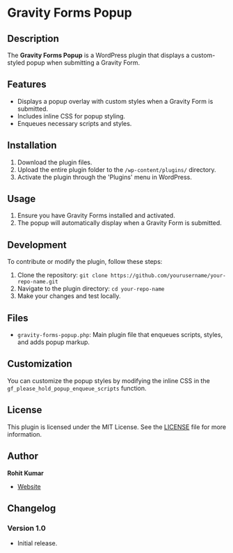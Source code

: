 # Gravity Forms Popup

## Description

The **Gravity Forms Popup** is a WordPress plugin that displays a custom-styled popup when submitting a Gravity Form.

## Features

- Displays a popup overlay with custom styles when a Gravity Form is submitted.
- Includes inline CSS for popup styling.
- Enqueues necessary scripts and styles.

## Installation

1. Download the plugin files.
2. Upload the entire plugin folder to the `/wp-content/plugins/` directory.
3. Activate the plugin through the 'Plugins' menu in WordPress.

## Usage

1. Ensure you have Gravity Forms installed and activated.
2. The popup will automatically display when a Gravity Form is submitted.

## Development

To contribute or modify the plugin, follow these steps:

1. Clone the repository: `git clone https://github.com/yourusername/your-repo-name.git`
2. Navigate to the plugin directory: `cd your-repo-name`
3. Make your changes and test locally.

## Files

- `gravity-forms-popup.php`: Main plugin file that enqueues scripts, styles, and adds popup markup.

## Customization

You can customize the popup styles by modifying the inline CSS in the `gf_please_hold_popup_enqueue_scripts` function.

## License

This plugin is licensed under the MIT License. See the [LICENSE](LICENSE) file for more information.

## Author

**Rohit Kumar**

- [Website](https://iamrohit.net/)

## Changelog

### Version 1.0

- Initial release.
